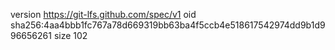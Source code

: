 version https://git-lfs.github.com/spec/v1
oid sha256:4aa4bbb1fc767a78d669319bb63ba4f5ccb4e518617542974dd9b1d996656261
size 102
